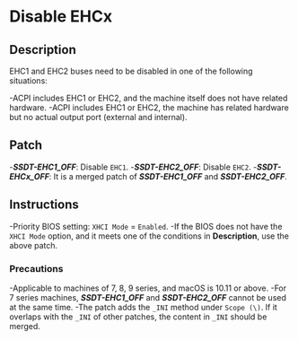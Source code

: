 # Disable EHCx

## Description

EHC1 and EHC2 buses need to be disabled in one of the following situations:

-ACPI includes EHC1 or EHC2, and the machine itself does not have related hardware.
-ACPI includes EHC1 or EHC2, the machine has related hardware but no actual output port (external and internal).

## Patch

-***SSDT-EHC1_OFF***: Disable `EHC1`.
-***SSDT-EHC2_OFF***: Disable `EHC2`.
-***SSDT-EHCx_OFF***: It is a merged patch of ***SSDT-EHC1_OFF*** and ***SSDT-EHC2_OFF***.

## Instructions

-Priority BIOS setting: `XHCI Mode` = `Enabled`.
-If the BIOS does not have the `XHCI Mode` option, and it meets one of the conditions in **Description**, use the above patch.

### Precautions

-Applicable to machines of 7, 8, 9 series, and macOS is 10.11 or above.
-For 7 series machines, ***SSDT-EHC1_OFF*** and ***SSDT-EHC2_OFF*** cannot be used at the same time.
-The patch adds the `_INI` method under `Scope (\)`. If it overlaps with the `_INI` of other patches, the content in `_INI` should be merged.
